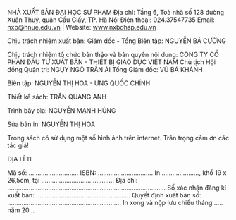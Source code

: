 NHÀ XUẤT BẢN ĐẠI HỌC SƯ PHẠM
Địa chỉ: Tầng 6, Toà nhà số 128 đường Xuân Thuỷ, quận Cầu Giấy, TP. Hà Nội
Điện thoại: 024.37547735
Email: nxb@hnue.edu.vn | Website: www.nxbdhsp.edu.vn

Chịu trách nhiệm xuất bản:
Giám đốc - Tổng Biên tập: NGUYỄN BÁ CƯỜNG

Chịu trách nhiệm tổ chức bản thảo và bản quyền nội dung:
CÔNG TY CỔ PHẦN ĐẦU TƯ XUẤT BẢN - THIẾT BỊ GIÁO DỤC VIỆT NAM
Chủ tịch Hội đồng Quản trị: NGỤY NGÔ TRẦN ÁI
Tổng Giám đốc: VŨ BÁ KHÁNH

Biên tập:
NGUYỄN THỊ HOA - ỨNG QUỐC CHÍNH

Thiết kế sách:
TRẦN QUANG ANH

Trình bày bìa:
NGUYỄN MẠNH HÙNG

Sửa bản in:
NGUYỄN THỊ HOA

Trong sách có sử dụng một số hình ảnh trên internet. Trân trọng cảm ơn các tác giả!

ĐỊA LÍ 11

Mã số: ............................
ISBN: ...............................
In ....................., khổ 19 x 26,5cm, tại .........................................
Địa chỉ: .........................................................................................
Số xác nhận đăng kí xuất bản: .....................................................
Quyết định xuất bản số: ................................................................
In xong và nộp lưu chiểu tháng ..... năm 20...